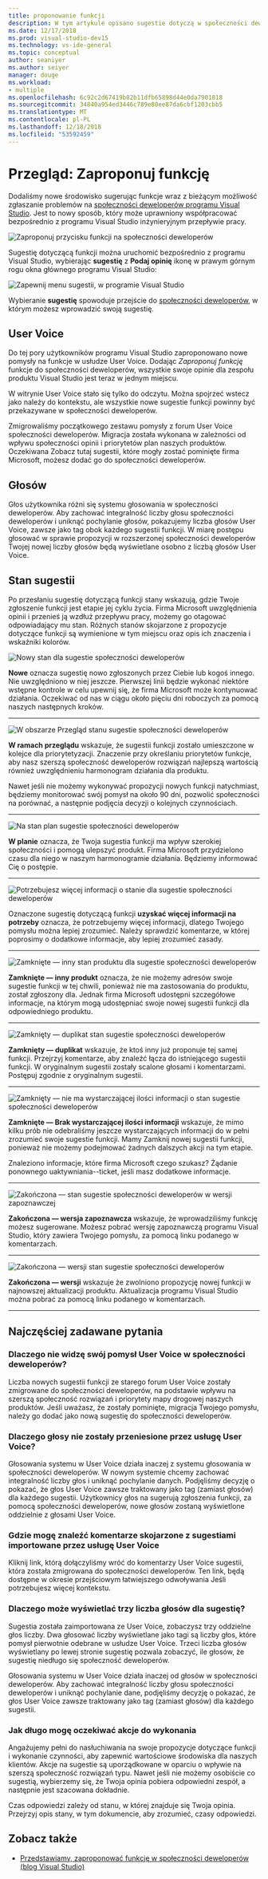 ```yaml
---
title: proponowanie funkcji
description: W tym artykule opisano sugestie dotyczą w społeczności deweloperów, jak Wyraź sugestię i jak sugestie są używane przez firmę Microsoft w mapy drogowej w programie Visual Studio.
ms.date: 12/17/2018
ms.prod: visual-studio-dev15
ms.technology: vs-ide-general
ms.topic: conceptual
author: seaniyer
ms.author: seiyer
manager: douge
ms.workload:
- multiple
ms.openlocfilehash: 6c92c2d67419b82b11dfb65898d44e0da7901818
ms.sourcegitcommit: 34840a954ed3446c789e80ee87da6cbf1203cbb5
ms.translationtype: MT
ms.contentlocale: pl-PL
ms.lasthandoff: 12/18/2018
ms.locfileid: "53592459"
---
```

# <a name="overview-suggest-a-feature"></a>Przegląd: Zaproponuj funkcję

Dodaliśmy nowe środowisko sugerując funkcje wraz z bieżącym możliwość zgłaszanie problemów na [społeczności deweloperów programu Visual Studio](https://developercommunity.visualstudio.com). Jest to nowy sposób, który może uprawniony współpracować bezpośrednio z programu Visual Studio inżynieryjnym przepływie pracy.

![Zaproponuj przycisku funkcji na społeczności deweloperów](media/suggest-a-feature/suggest-feature-button.png)

Sugestię dotyczącą funkcji można uruchomić bezpośrednio z programu Visual Studio, wybierając **sugestię** z **Podaj opinię** ikonę w prawym górnym rogu okna głównego programu Visual Studio:

![Zapewnij menu sugestii, w programie Visual Studio](media/suggest-a-feature/provide-suggestion.png)

Wybieranie **sugestię** spowoduje przejście do [społeczności deweloperów](https://developercommunity.visualstudio.com), w którym możesz wprowadzić swoją sugestię.

## <a name="user-voice"></a>User Voice

Do tej pory użytkowników programu Visual Studio zaproponowano nowe pomysły na funkcje w usłudze User Voice. Dodając *Zaproponuj funkcję* funkcje do społeczności deweloperów, wszystkie swoje opinie dla zespołu produktu Visual Studio jest teraz w jednym miejscu.

W witrynie User Voice stało się tylko do odczytu. Można spojrzeć wstecz jako należy do kontekstu, ale wszystkie nowe sugestie funkcji powinny być przekazywane w społeczności deweloperów.

Zmigrowaliśmy początkowego zestawu pomysły z forum User Voice społeczności deweloperów. Migracja została wykonana w zależności od wpływu społeczności opinii i priorytetów plan naszych produktów. Oczekiwana Zobacz tutaj sugestii, które mogły zostać pominięte firma Microsoft, możesz dodać go do społeczności deweloperów.

## <a name="votes"></a>Głosów

Głos użytkownika różni się systemu głosowania w społeczności deweloperów. Aby zachować integralność liczby głosu społeczności deweloperów i uniknąć pochylanie głosów, pokazujemy liczba głosów User Voice, zawsze jako tag obok każdego sugestii funkcji. W miarę postępu głosować w sprawie propozycji w rozszerzonej społeczności deweloperów Twojej nowej liczby głosów będą wyświetlane osobno z liczbą głosów User Voice.

## <a name="suggestion-status"></a>Stan sugestii

Po przesłaniu sugestię dotyczącą funkcji stany wskazują, gdzie Twoje zgłoszenie funkcji jest etapie jej cyklu życia. Firma Microsoft uwzględnienia opinii i przenieś ją wzdłuż przepływu pracy, możemy go otagować odpowiadający mu stan. Różnych stanów skojarzone z propozycje dotyczące funkcji są wymienione w tym miejscu oraz opis ich znaczenia i wskaźniki kolorów.

![Nowy stan dla sugestie społeczności deweloperów](../ide/media/SuggestStates/New.jpg)

**Nowe** oznacza sugestię nowo zgłoszonych przez Ciebie lub kogoś innego. Nie uwzględniono w niej jeszcze. Pierwszej linii będzie wykonać niektóre wstępne kontrole w celu upewnij się, że firma Microsoft może kontynuować działania. Oczekiwać od nas w ciągu około pięciu dni roboczych za pomocą naszych następnych kroków.

- - -

![W obszarze Przegląd stanu sugestie społeczności deweloperów](../ide/media/SuggestStates/UnderReview.jpg)

**W ramach przeglądu** wskazuje, że sugestii funkcji zostało umieszczone w kolejce dla priorytetyzacji. Znaczenie przy określaniu priorytetów funkcje, aby nasz szerszą społeczność deweloperów rozwiązań najlepszą wartością również uwzględnieniu harmonogram działania dla produktu.

Nawet jeśli nie możemy wykonywać propozycji nowych funkcji natychmiast, będziemy monitorować swój pomysł na około 90 dni, pozwolić społeczności na porównać, a następnie podjęcia decyzji o kolejnych czynnościach.

- - -

![Na stan plan sugestie społeczności deweloperów](../ide/media/SuggestStates/OnRoadmap.jpg)

**W planie** oznacza, że Twoja sugestia funkcji ma wpływ szerokiej społeczności i pomogą ulepszyć produkt. Firma Microsoft przydzielono czasu dla niego w naszym harmonogramie działania. Będziemy informować Cię o postępie.

- - -

![Potrzebujesz więcej informacji o stanie dla sugestie społeczności deweloperów](../ide/media/SuggestStates/NeedMoreInfo.jpg)

Oznaczone sugestię dotyczącą funkcji **uzyskać więcej informacji na potrzeby** oznacza, że potrzebujemy więcej informacji, dlatego Twojego pomysłu można lepiej zrozumieć. Należy sprawdzić komentarze, w której poprosimy o dodatkowe informacje, aby lepiej zrozumieć zasady.

- - -

![Zamknięte — inny stan produktu dla sugestie społeczności deweloperów](../ide/media/SuggestStates/ClosedOtherProduct.jpg)

**Zamknięte — inny produkt** oznacza, że nie możemy adresów swoje sugestie funkcji w tej chwili, ponieważ nie ma zastosowania do produktu, został zgłoszony dla. Jednak firma Microsoft udostępni szczegółowe informacje, na którym mogą udostępniać swoje nowej sugestii funkcji dla odpowiedniego produktu.

- - -

![Zamknięty — duplikat stan sugestie społeczności deweloperów](../ide/media/SuggestStates/ClosedDuplicate.jpg)

**Zamknięty — duplikat** wskazuje, że ktoś inny już proponuje tej samej funkcji. Przejrzyj komentarze, aby znaleźć łącza do istniejącego sugestii funkcji. W oryginalnym sugestii zostały scalone głosami i komentarzami. Postępuj zgodnie z oryginalnym sugestii.

- - -

![Zamknięty — nie ma wystarczającej ilości informacji o stan sugestie społeczności deweloperów](../ide/media/SuggestStates/ClosedNotEnoughInfo.jpg)

**Zamknięte — Brak wystarczającej ilości informacji** wskazuje, że mimo kilku prób nie odebraliśmy jeszcze wystarczających informacji do w pełni zrozumieć swoje sugestie funkcji. Mamy Zamknij nowej sugestii funkcji, ponieważ nie możemy podejmować żadnych dalszych akcji na tym etapie.

Znaleziono informacje, które firma Microsoft czego szukasz? Żądanie ponownego uaktywniania--ticket, jeśli masz dodatkowe informacje.

- - -

![Zakończona — stan sugestie społeczności deweloperów w wersji zapoznawczej](../ide/media/SuggestStates/CompletedPreview.jpg)

**Zakończona — wersja zapoznawcza** wskazuje, że wprowadziliśmy funkcję możesz sugerowane. Możesz pobrać wersję zapoznawczą programu Visual Studio, który zawiera Twojego pomysłu, za pomocą linku podanego w komentarzach.

- - -

![Zakończona — wersji stan sugestie społeczności deweloperów](../ide/media/SuggestStates/CompletedRelease.jpg)

**Zakończona — wersji** wskazuje że zwolniono propozycję nowej funkcji w najnowszej aktualizacji produktu. Aktualizacja programu Visual Studio można pobrać za pomocą linku podanego w komentarzach.

- - -

## <a name="faq"></a>Najczęściej zadawane pytania

### <a name="why-cant-i-see-my-user-voice-idea-in-developer-community"></a>Dlaczego nie widzę swój pomysł User Voice w społeczności deweloperów?

Liczba nowych sugestii funkcji ze starego forum User Voice zostały zmigrowane do społeczności deweloperów, na podstawie wpływu na szerszą społeczność rozwiązań i priorytety mapy drogowej naszych produktów. Jeśli uważasz, że zostały pominięte, migracja Twojego pomysłu, należy go dodać jako nową sugestię do społeczności deweloperów.

### <a name="why-have-the-votes-not-been-carried-over-from-user-voice"></a>Dlaczego głosy nie zostały przeniesione przez usługę User Voice?

Głosowania systemu w User Voice działa inaczej z systemu głosowania w społeczności deweloperów. W nowym systemie chcemy zachować integralność liczby głos i uniknąć pochylanie danych. Podjęliśmy decyzję o pokazać, że głos User Voice zawsze traktowany jako tag (zamiast głosów) dla każdego sugestii. Użytkownicy głos na sugerują zgłoszenia funkcji, za pomocą społeczności deweloperów, nowe głosów zostaną wyświetlone oddzielnie z głosami User Voice.

### <a name="where-can-i-see-comments-associated-with-the-suggestions-imported-from-user-voice"></a>Gdzie mogę znaleźć komentarze skojarzone z sugestiami importowane przez usługę User Voice

Kliknij link, którą dołączyliśmy wróć do komentarzy User Voice sugestii, która została zmigrowana do społeczności deweloperów. Ten link, będą dostępne w okresie przejściowym łatwiejszego odwoływania Jeśli potrzebujesz więcej kontekstu.

### <a name="why-can-i-see-three-vote-counts-for-a-suggestion"></a>Dlaczego może wyświetlać trzy liczba głosów dla sugestię?

Sugestia została zaimportowana ze User Voice, zobaczysz trzy oddzielne głos liczby. Dwa głosować liczby wyświetlane jako tagi są liczby głos, które pomysł pierwotnie odebrane w usłudze User Voice. Trzeci liczba głosów wyświetlany po lewej stronie sugestię pozwala zobaczyć, ile głosów, że sugestię niedługo się społeczność deweloperów.

Głosowania systemu w User Voice działa inaczej od głosów w społeczności deweloperów. Aby zachować integralność liczby głosu społeczności deweloperów i uniknąć pochylanie dane, podjęliśmy decyzję o pokazać, że głos User Voice zawsze traktowany jako tag (zamiast głosów) dla każdego sugestii.

### <a name="how-long-can-i-expect-actions-to-take"></a>Jak długo mogę oczekiwać akcje do wykonania

Angażujemy pełni do nasłuchiwania na swoje propozycje dotyczące funkcji i wykonanie czynności, aby zapewnić wartościowe środowiska dla naszych klientów. Akcje na sugestie są uporządkowane w oparciu o wpływie na szerszą społeczność rozwiązań typu. Nawet jeśli nie możemy osobiście co sugestią, wybierzemy się, że Twoja opinia pobiera odpowiedni zespół, a następnie jest szacowana dokładnie.

Czas odpowiedzi zależy od stanu, w której znajduje się Twoja opinia. Przejrzyj opis stany, w tym dokumencie, aby zrozumieć, czasy odpowiedzi.

## <a name="see-also"></a>Zobacz także

- [Przedstawiamy, zaproponować funkcję w społeczności deweloperów (blog Visual Studio)](https://blogs.msdn.microsoft.com/visualstudio/2018/10/09/introducing-suggest-a-feature-in-developer-community/?utm_source=vs_developer_news&utm_medium=referral)
